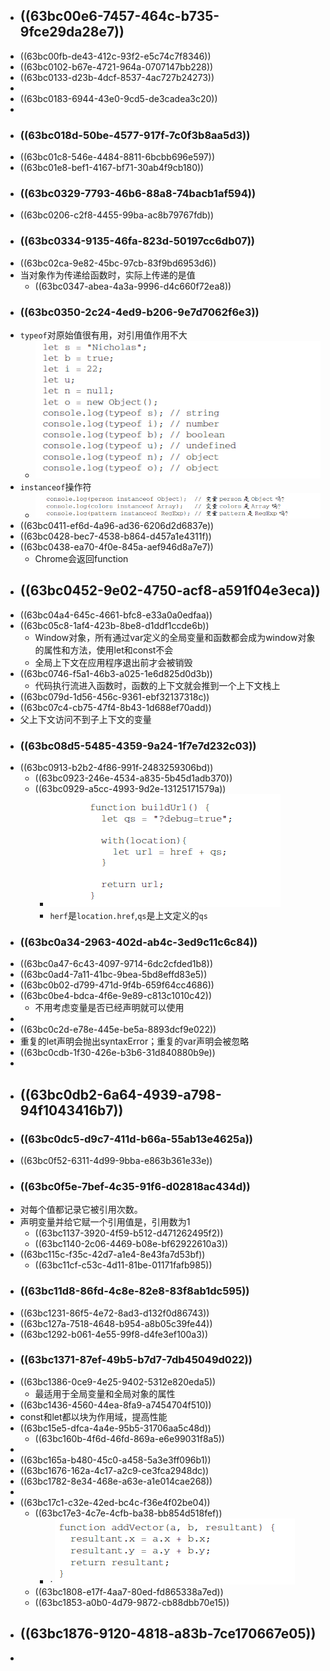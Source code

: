 - ## ((63bc00e6-7457-464c-b735-9fce29da28e7))
- ((63bc00fb-de43-412c-93f2-e5c74c7f8346))
- ((63bc0102-b67e-4721-964a-0707147bb228))
- ((63bc0133-d23b-4dcf-8537-4ac727b24273))
-
- ((63bc0183-6944-43e0-9cd5-de3cadea3c20))
-
- ### ((63bc018d-50be-4577-917f-7c0f3b8aa5d3))
- ((63bc01c8-546e-4484-8811-6bcbb696e597))
- ((63bc01e8-bef1-4167-bf71-30ab4f9cb180))
- ### ((63bc0329-7793-46b6-88a8-74bacb1af594))
- ((63bc0206-c2f8-4455-99ba-ac8b79767fdb))
- ### ((63bc0334-9135-46fa-823d-50197cc6db07))
- ((63bc02ca-9e82-45bc-97cb-83f9bd6953d6))
- 当对象作为传递给函数时，实际上传递的是值
	- ((63bc0347-abea-4a3a-9996-d4c660f72ea8))
- ### ((63bc0350-2c24-4ed9-b206-9e7d7062f6e3))
- `typeof`对原始值很有用，对引用值作用不大
	- ![image.png](../assets/image_1673266029312_0.png)
- `instanceof`操作符
	- ![image.png](../assets/image_1673266178289_0.png)
- ((63bc0411-ef6d-4a96-ad36-6206d2d6837e))
- ((63bc0428-bec7-4538-b864-d457a1e4311f))
- ((63bc0438-ea70-4f0e-845a-aef946d8a7e7))
	- Chrome会返回function
- ## ((63bc0452-9e02-4750-acf8-a591f04e3eca))
- ((63bc04a4-645c-4661-bfc8-e33a0a0edfaa))
- ((63bc05c8-1af4-423b-8be8-d1ddf1ccde6b))
	- Window对象，所有通过var定义的全局变量和函数都会成为window对象的属性和方法，使用let和const不会
	- 全局上下文在应用程序退出前才会被销毁
- ((63bc0746-f5a1-46b3-a025-1e6d825d0d3b))
	- 代码执行流进入函数时，函数的上下文就会推到一个上下文栈上
- ((63bc079d-1d56-456c-9361-ebf32137318c))
- ((63bc07c4-cb75-47f4-8b43-1d688ef70add))
- 父上下文访问不到子上下文的变量
- ### ((63bc08d5-5485-4359-9a24-1f7e7d232c03))
- ((63bc0913-b2b2-4f86-991f-2483259306bd))
	- ((63bc0923-246e-4534-a835-5b45d1adb370))
	- ((63bc0929-a5cc-4993-9d2e-13125171579a))
		- ![image.png](../assets/image_1673267684275_0.png)
		- `herf`是`location.href`,`qs`是上文定义的`qs`
- ### ((63bc0a34-2963-402d-ab4c-3ed9c11c6c84))
- ((63bc0a47-6c43-4097-9714-6dc2cfded1b8))
- ((63bc0ad4-7a11-41bc-9bea-5bd8effd83e5))
- ((63bc0b02-d799-471d-9f4b-659f64cc4686))
- ((63bc0be4-bdca-4f6e-9e89-c813c1010c42))
	- 不用考虑变量是否已经声明就可以使用
-
- ((63bc0c2d-e78e-445e-be5a-8893dcf9e022))
- 重复的let声明会抛出syntaxError；重复的var声明会被忽略
- ((63bc0cdb-1f30-426e-b3b6-31d840880b9e))
-
- ## ((63bc0db2-6a64-4939-a798-94f1043416b7))
- ### ((63bc0dc5-d9c7-411d-b66a-55ab13e4625a))
- ((63bc0f52-6311-4d99-9bba-e863b361e33e))
- ### ((63bc0f5e-7bef-4c35-91f6-d02818ac434d))
- 对每个值都记录它被引用次数。
- 声明变量并给它赋一个引用值是，引用数为1
	- ((63bc1137-3920-4f59-b512-d471262495f2))
	- ((63bc1140-2c06-4469-b08e-bf62922610a3))
- ((63bc115c-f35c-42d7-a1e4-8e43fa7d53bf))
	- ((63bc11cf-c53c-4d11-81be-01171fafb985))
- ### ((63bc11d8-86fd-4c8e-82e8-83f8ab1dc595))
- ((63bc1231-86f5-4e72-8ad3-d132f0d86743))
- ((63bc127a-7518-4648-b954-a8b05c39fe44))
- ((63bc1292-b061-4e55-99f8-d4fe3ef100a3))
- ### ((63bc1371-87ef-49b5-b7d7-7db45049d022))
- ((63bc1386-0ce9-4e25-9402-5312e820eda5))
	- 最适用于全局变量和全局对象的属性
- ((63bc1436-4560-44ea-8fa9-a7454704f510))
- const和let都以块为作用域，提高性能
- ((63bc15e5-dfca-4a4e-95b5-31706aa5c48d))
	- ((63bc160b-4f6d-46fd-869a-e6e99031f8a5))
-
- ((63bc165a-b480-45c0-a458-5a3e3ff096b1))
- ((63bc1676-162a-4c17-a2c9-ce3fca2948dc))
- ((63bc1782-8e34-468e-a63e-a1e014cae268))
-
- ((63bc17c1-c32e-42ed-bc4c-f36e4f02be04))
	- ((63bc17e3-4c7e-4cfb-ba38-bb854d518fef))
		- · ![image.png](../assets/image_1673271278417_0.png)
	- ((63bc1808-e17f-4aa7-80ed-fd865338a7ed))
	- ((63bc1853-a0b0-4d79-9872-cb88dbb70e15))
- ## ((63bc1876-9120-4818-a83b-7ce170667e05))
-